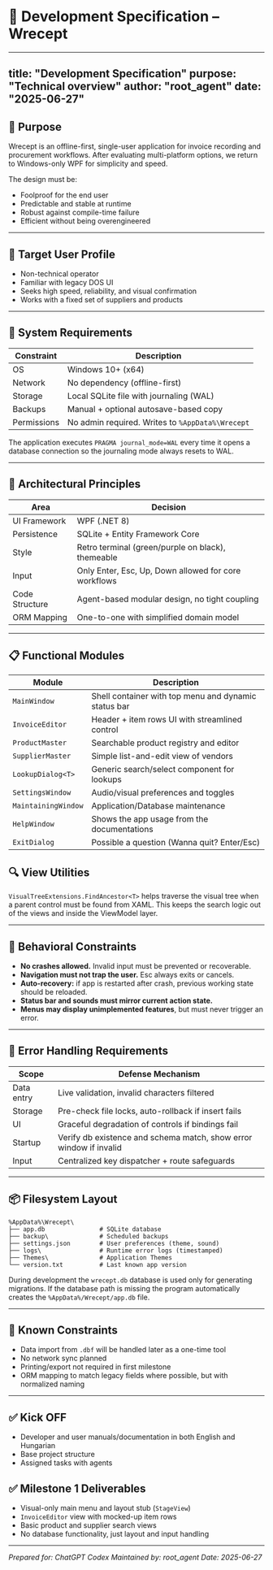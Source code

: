# 📘 Development Specification – Wrecept

---
title: "Development Specification"
purpose: "Technical overview"
author: "root_agent"
date: "2025-06-27"
---

## 🎯 Purpose

Wrecept is an offline-first, single-user application for invoice recording and procurement workflows. After evaluating multi-platform options, we return to Windows-only WPF for simplicity and speed.

The design must be:

* Foolproof for the end user
* Predictable and stable at runtime
* Robust against compile-time failure
* Efficient without being overengineered

---

## 👤 Target User Profile

* Non-technical operator
* Familiar with legacy DOS UI
* Seeks high speed, reliability, and visual confirmation
* Works with a fixed set of suppliers and products

---

## 🔐 System Requirements

| Constraint  | Description                                      |
| ----------- | ------------------------------------------------ |
| OS          | Windows 10+ (x64)                                |
| Network     | No dependency (offline-first)                    |
| Storage     | Local SQLite file with journaling (WAL)          |
| Backups     | Manual + optional autosave-based copy            |
| Permissions | No admin required. Writes to `%AppData%\Wrecept` |

The application executes `PRAGMA journal_mode=WAL` every time it opens a database connection so the journaling mode always resets to WAL.

---

## 🧱 Architectural Principles

| Area           | Decision                                             |
| -------------- | ---------------------------------------------------- |
| UI Framework   | WPF (.NET 8)                                  |
| Persistence    | SQLite + Entity Framework Core                       |
| Style          | Retro terminal (green/purple on black), themeable    |
| Input          | Only Enter, Esc, Up, Down allowed for core workflows |
| Code Structure | Agent-based modular design, no tight coupling        |
| ORM Mapping    | One-to-one with simplified domain model              |

---

## 📋 Functional Modules

| Module            | Description                                      |
| ----------------- | ------------------------------------------------ |
| `MainWindow`      | Shell container with top menu and dynamic status bar |
| `InvoiceEditor`   | Header + item rows UI with streamlined control |
| `ProductMaster`   | Searchable product registry and editor           |
| `SupplierMaster`  | Simple list-and-edit view of vendors             |
| `LookupDialog<T>` | Generic search/select component for lookups      |
| `SettingsWindow`  | Audio/visual preferences and toggles             |
| `MaintainingWindow`  | Application/Database maintenance              |
| `HelpWindow`  | Shows the app usage from the documentations          |
| `ExitDialog`  | Possible a question (Wanna quit? Enter/Esc)          |

## 🔍 View Utilities

`VisualTreeExtensions.FindAncestor<T>` helps traverse the visual tree when a parent control must be found from XAML. This keeps the search logic out of the views and inside the ViewModel layer.


---

## 🧠 Behavioral Constraints

* **No crashes allowed.** Invalid input must be prevented or recoverable.
* **Navigation must not trap the user.** Esc always exits or cancels.
* **Auto-recovery:** if app is restarted after crash, previous working state should be reloaded.
* **Status bar and sounds must mirror current action state.**
* **Menus may display unimplemented features**, but must never trigger an error.

---

## 🔧 Error Handling Requirements

| Scope      | Defense Mechanism                                                  |
| ---------- | ------------------------------------------------------------------ |
| Data entry | Live validation, invalid characters filtered                      |
| Storage    | Pre-check file locks, auto-rollback if insert fails                |
| UI         | Graceful degradation of controls if bindings fail                  |
| Startup    | Verify db existence and schema match, show error window if invalid |
| Input      | Centralized key dispatcher + route safeguards                      |

---

## 📦 Filesystem Layout

```plaintext
%AppData%\Wrecept\
├── app.db               # SQLite database
├── backup\              # Scheduled backups
├── settings.json        # User preferences (theme, sound)
├── logs\                # Runtime error logs (timestamped)
├── Themes\              # Application Themes
└── version.txt          # Last known app version
```
During development the `wrecept.db` database is used only for generating migrations.
If the database path is missing the program automatically creates the `%AppData%/Wrecept/app.db` file.

---

## 🧾 Known Constraints

* Data import from `.dbf` will be handled later as a one-time tool
* No network sync planned
* Printing/export not required in first milestone
* ORM mapping to match legacy fields where possible, but with normalized naming

---

## ✅ Kick OFF
* Developer and user manuals/documentation in both English and Hungarian
* Base project structure
* Assigned tasks with agents


## ✅ Milestone 1 Deliverables

* Visual-only main menu and layout stub (`StageView`)
* `InvoiceEditor` view with mocked-up item rows
* Basic product and supplier search views
* No database functionality, just layout and input handling

---

*Prepared for: ChatGPT Codex
Maintained by: root\_agent
Date: 2025-06-27*
